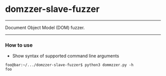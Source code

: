 
# domzzer-slave-fuzzer

---

Document Object Model (DOM) fuzzer.

---

### How to use

* Show syntax of supported command line arguments
```console
foo@bar:~/.../domzzer-slave-fuzzer$ python3 dommzzer.py -h
foo
```